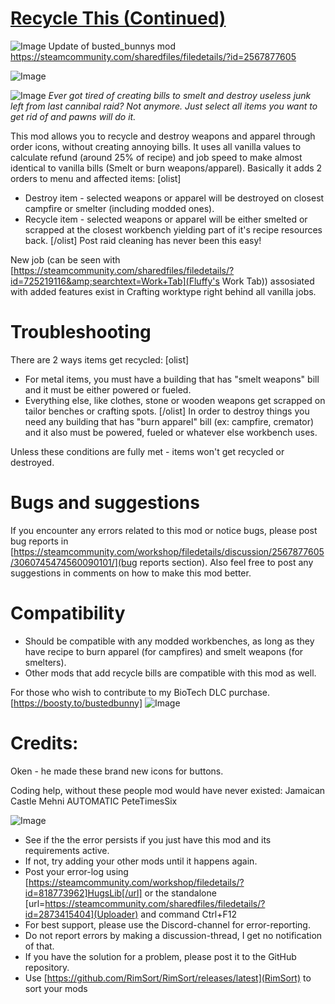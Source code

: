 # [Recycle This (Continued)]()

![Image](https://i.imgur.com/buuPQel.png)
Update of busted_bunnys mod https://steamcommunity.com/sharedfiles/filedetails/?id=2567877605

![Image](https://i.imgur.com/pufA0kM.png)
	
![Image](https://i.imgur.com/Z4GOv8H.png)
*Ever got tired of creating bills to smelt and destroy useless junk left from last cannibal raid? Not anymore. Just select all items you want to get rid of and pawns will do it.*

This mod allows you to recycle and destroy weapons and apparel through order icons, without creating annoying bills. It uses all vanilla values to calculate refund (around 25% of recipe) and job speed to make almost identical to vanilla bills (Smelt or burn weapons/apparel).
Basically it adds 2 orders to menu and affected items:
[olist]
- Destroy item - selected weapons or apparel will be destroyed on closest campfire or smelter (including modded ones).
- Recycle item - selected weapons or apparel will be either smelted or scrapped at the closest workbench yielding part of it's recipe resources back.
[/olist]
Post raid cleaning has never been this easy!

New job (can be seen with [https://steamcommunity.com/sharedfiles/filedetails/?id=725219116&amp;searchtext=Work+Tab](Fluffy's Work Tab)) assosiated with added features exist in Crafting worktype right behind all vanilla jobs.

# Troubleshooting


There are 2 ways items get recycled:
[olist]
- For metal items, you must have a building that has "smelt weapons" bill and it must be either powered or fueled.
- Everything else, like clothes, stone or wooden weapons get scrapped on tailor benches or crafting spots.
[/olist]
In order to destroy things you need any building that has "burn apparel" bill (ex: campfire, cremator) and it also must be powered, fueled or whatever else workbench uses.

Unless these conditions are fully met - items won't get recycled or destroyed.

# Bugs and suggestions

If you encounter any errors related to this mod or notice bugs, please post bug reports in [https://steamcommunity.com/workshop/filedetails/discussion/2567877605/3060745474560090101/](bug reports section). Also feel free to post any suggestions in comments on how to make this mod better.

# Compatibility



- Should be compatible with any modded workbenches, as long as they have recipe to burn apparel (for campfires) and smelt weapons (for smelters).
- Other mods that add recycle bills are compatible with this mod as well.




For those who wish to contribute to my BioTech DLC purchase.
[https://boosty.to/bustedbunny] ![Image]((https://steamuserimages-a.akamaihd.net/ugc/1893226588885225061/74CC48E04ABA85EFEC132A71B213DF25A6411A23/?imw=5000&amp;imh=5000&amp;ima=fit&amp;imcolor=#000000&amp;letterbox=false) )
 
# Credits:

Oken - he made these brand new icons for buttons.

Coding help, without these people mod would have never existed:
 Jamaican Castle 
 Mehni
 AUTOMATIC
 PeteTimesSix

![Image](https://i.imgur.com/PwoNOj4.png)


-  See if the the error persists if you just have this mod and its requirements active.
-  If not, try adding your other mods until it happens again.
-  Post your error-log using [https://steamcommunity.com/workshop/filedetails/?id=818773962]HugsLib[/url] or the standalone [url=https://steamcommunity.com/sharedfiles/filedetails/?id=2873415404](Uploader) and command Ctrl+F12
-  For best support, please use the Discord-channel for error-reporting.
-  Do not report errors by making a discussion-thread, I get no notification of that.
-  If you have the solution for a problem, please post it to the GitHub repository.
-  Use [https://github.com/RimSort/RimSort/releases/latest](RimSort) to sort your mods


